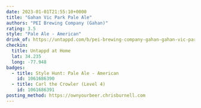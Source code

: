 ```yaml
---
date: 2023-01-01T21:55:10+0000
title: "Gahan Vic Park Pale Ale"
authors: "PEI Brewing Company (Gahan)"
rating: 3.5
style: "Pale Ale - American"
drink_of: https://untappd.com/b/pei-brewing-company-gahan-gahan-vic-park-pale-ale/
checkin:
  title: Untappd at Home
  lat: 34.235
  long: -77.948
badges:
  - title: Style Hunt: Pale Ale - American
    id: 1061686390
  - title: Carl the Crowler (Level 4)
    id: 1061686391
posting_method: https://ownyourbeer.chrisburnell.com
---
```

